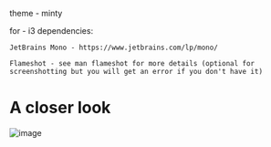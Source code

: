 theme - minty

for - i3
dependencies:

	JetBrains Mono - https://www.jetbrains.com/lp/mono/
	
	Flameshot - see man flameshot for more details (optional for screenshotting but you will get an error if you don't have it)
# A closer look #
![image](https://user-images.githubusercontent.com/90291414/135526859-36024b2d-a185-456c-9ce1-52aa0b000b51.png)
